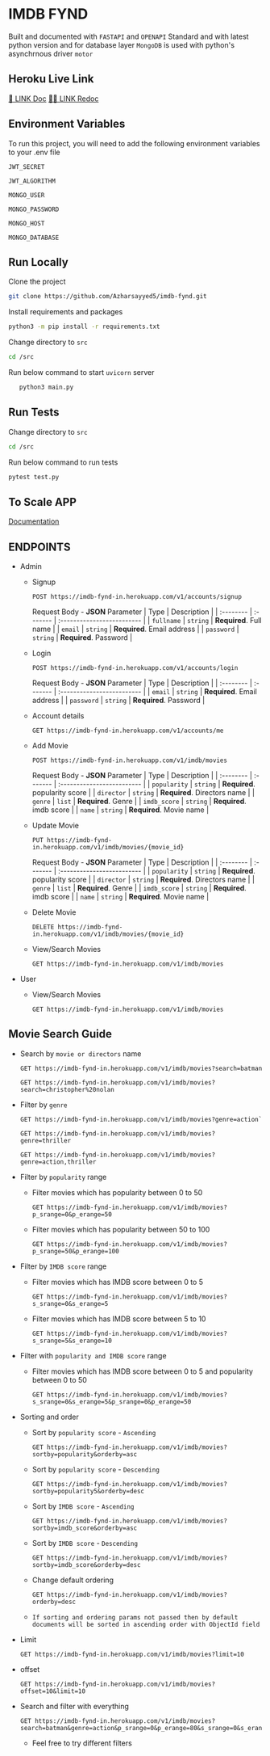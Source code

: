 # IMDB FYND

Built and documented with `FASTAPI` and `OPENAPI` Standard and with latest python version and for database layer `MongoDB` is used with python's asynchrnous driver `motor`

## Heroku Live Link
[🦸 LINK Doc](https://imdb-fynd-in.herokuapp.com/docs)
[🦸‍♀️ LINK Redoc](https://imdb-fynd-in.herokuapp.com/redoc)

## Environment Variables

To run this project, you will need to add the following environment variables to your .env file

`JWT_SECRET`

`JWT_ALGORITHM`

`MONGO_USER`

`MONGO_PASSWORD`

`MONGO_HOST`

`MONGO_DATABASE`

## Run Locally
Clone the project

```bash
git clone https://github.com/Azharsayyed5/imdb-fynd.git
```

Install requirements and packages

```bash
python3 -m pip install -r requirements.txt
```

Change directory to `src`

```bash
cd /src
```

Run below command to start `uvicorn` server

```bash
   python3 main.py
```

## Run Tests

Change directory to `src`

```bash
cd /src
```

Run below command to run tests

```bash
pytest test.py
```


## To Scale APP

[Documentation](https://github.com/Azharsayyed5/imdb-fynd/blob/main/scaling_101.txt)

## ENDPOINTS

- Admin
    - Signup
        ```http
        POST https://imdb-fynd-in.herokuapp.com/v1/accounts/signup
        ```
        
        Request Body - **JSON**
        Parameter | Type     | Description                |
        | :-------- | :------- | :------------------------- |
        | `fullname` | `string` | **Required**. Full name |
        | `email` | `string` | **Required**. Email address |
        | `password` | `string` | **Required**. Password |
    
    - Login

        ```http
        POST https://imdb-fynd-in.herokuapp.com/v1/accounts/login
        ```
        
        Request Body - **JSON**
        Parameter | Type     | Description                |
        | :-------- | :------- | :------------------------- |
        | `email` | `string` | **Required**. Email address |
        | `password` | `string` | **Required**. Password |

    - Account details

        ```http
        GET https://imdb-fynd-in.herokuapp.com/v1/accounts/me
        ```

    - Add Movie

        ```http
        POST https://imdb-fynd-in.herokuapp.com/v1/imdb/movies
        ```
        
        Request Body - **JSON**
        Parameter | Type     | Description                |
        | :-------- | :------- | :------------------------- |
        | `popularity` | `string` | **Required**. popularity score |
        | `director` | `string` | **Required**. Directors name |
        | `genre` | `list` | **Required**. Genre |
        | `imdb_score` | `string` | **Required**. imdb score |
        | `name` | `string` | **Required**. Movie name |

    - Update Movie
        ```http
        PUT https://imdb-fynd-in.herokuapp.com/v1/imdb/movies/{movie_id}
        ```
        
        Request Body - **JSON**
        Parameter | Type     | Description                |
        | :-------- | :------- | :------------------------- |
        | `popularity` | `string` | **Required**. popularity score |
        | `director` | `string` | **Required**. Directors name |
        | `genre` | `list` | **Required**. Genre |
        | `imdb_score` | `string` | **Required**. imdb score |
        | `name` | `string` | **Required**. Movie name |

    - Delete Movie

        ```http
        DELETE https://imdb-fynd-in.herokuapp.com/v1/imdb/movies/{movie_id}
        ```

    - View/Search Movies

        ```http
        GET https://imdb-fynd-in.herokuapp.com/v1/imdb/movies
        ```

- User
    - View/Search Movies

        ```http
        GET https://imdb-fynd-in.herokuapp.com/v1/imdb/movies
        ```

## Movie Search Guide
- Search by `movie or directors` name

    ```http
    GET https://imdb-fynd-in.herokuapp.com/v1/imdb/movies?search=batman
    ```

    ```http
    GET https://imdb-fynd-in.herokuapp.com/v1/imdb/movies?search=christopher%20nolan
    ```

- Filter by `genre`

    ```http
    GET https://imdb-fynd-in.herokuapp.com/v1/imdb/movies?genre=action`
    ```

    ```http
    GET https://imdb-fynd-in.herokuapp.com/v1/imdb/movies?genre=thriller
    ```

    ```http
    GET https://imdb-fynd-in.herokuapp.com/v1/imdb/movies?genre=action,thriller
    ```

- Filter by `popularity` range
    - Filter movies which has popularity between 0 to 50

        ```http
        GET https://imdb-fynd-in.herokuapp.com/v1/imdb/movies?p_srange=0&p_erange=50
        ```

    - Filter movies which has popularity between 50 to 100

        ```http
        GET https://imdb-fynd-in.herokuapp.com/v1/imdb/movies?p_srange=50&p_erange=100
        ```

- Filter by `IMDB score` range
    - Filter movies which has IMDB score between 0 to 5

        ```http
        GET https://imdb-fynd-in.herokuapp.com/v1/imdb/movies?s_srange=0&s_erange=5
        ```
    - Filter movies which has IMDB score between 5 to 10

        ```http
        GET https://imdb-fynd-in.herokuapp.com/v1/imdb/movies?s_srange=5&s_erange=10
        ```

- Filter with `popularity and IMDB score` range
    - Filter movies which has IMDB score between 0 to 5 and popularity between 0 to 50

        ```http
        GET https://imdb-fynd-in.herokuapp.com/v1/imdb/movies?s_srange=0&s_erange=5&p_srange=0&p_erange=50
        ```

- Sorting and order
    - Sort by `popularity score` - `Ascending`

        ```http
        GET https://imdb-fynd-in.herokuapp.com/v1/imdb/movies?sortby=popularity&orderby=asc
        ```

    - Sort by `popularity score` - `Descending`

        ```http
        GET https://imdb-fynd-in.herokuapp.com/v1/imdb/movies?sortby=popularity5&orderby=desc
        ```

    - Sort by `IMDB score` - `Ascending`

        ```http
        GET https://imdb-fynd-in.herokuapp.com/v1/imdb/movies?sortby=imdb_score&orderby=asc
        ```
    - Sort by `IMDB score` - `Descending`

        ```http
        GET https://imdb-fynd-in.herokuapp.com/v1/imdb/movies?sortby=imdb_score&orderby=desc
        ```

    - Change default ordering

        ```http 
        GET https://imdb-fynd-in.herokuapp.com/v1/imdb/movies?orderby=desc
        ```

    - `If sorting and ordering params not passed then by default documents will be sorted in ascending order with ObjectId field`

- Limit

    ```http
    GET https://imdb-fynd-in.herokuapp.com/v1/imdb/movies?limit=10
    ```

- offset

    ```http
    GET https://imdb-fynd-in.herokuapp.com/v1/imdb/movies?offset=10&limit=10
    ```
    
- Search and filter with everything

    ```http
    GET https://imdb-fynd-in.herokuapp.com/v1/imdb/movies?search=batman&genre=action&p_srange=0&p_erange=80&s_srange=0&s_erange=10&sortby=imdb_score&orderby=desc&limit=10
    ```

    - Feel free to try different filters
